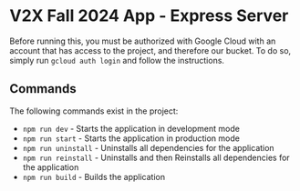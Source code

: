 # V2X Fall 2024 App - Express Server
Before running this, you must be authorized with Google Cloud with an account that has access to the project, and therefore our bucket. To do so, simply run `gcloud auth login` and follow the instructions.

## Commands
The following commands exist in the project:

- `npm run dev` - Starts the application in development mode
- `npm run start` - Starts the application in production mode
- `npm run uninstall` - Uninstalls all dependencies for the application
- `npm run reinstall` - Uninstalls and then Reinstalls all dependencies for the application
- `npm run build` - Builds the application